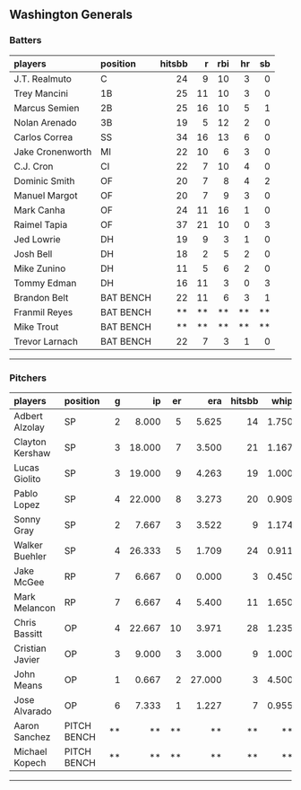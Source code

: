 ## Washington Generals

### Batters

 
|players          |position  | hitsbb|  r| rbi| hr| sb| 
|:----------------|:---------|------:|--:|---:|--:|--:| 
|J.T. Realmuto    |C         |     24|  9|  10|  3|  0| 
|Trey Mancini     |1B        |     25| 11|  10|  3|  0| 
|Marcus Semien    |2B        |     25| 16|  10|  5|  1| 
|Nolan Arenado    |3B        |     19|  5|  12|  2|  0| 
|Carlos Correa    |SS        |     34| 16|  13|  6|  0| 
|Jake Cronenworth |MI        |     22| 10|   6|  3|  0| 
|C.J. Cron        |CI        |     22|  7|  10|  4|  0| 
|Dominic Smith    |OF        |     20|  7|   8|  4|  2| 
|Manuel Margot    |OF        |     20|  7|   9|  3|  0| 
|Mark Canha       |OF        |     24| 11|  16|  1|  0| 
|Raimel Tapia     |OF        |     37| 21|  10|  0|  3| 
|Jed Lowrie       |DH        |     19|  9|   3|  1|  0| 
|Josh Bell        |DH        |     18|  2|   5|  2|  0| 
|Mike Zunino      |DH        |     11|  5|   6|  2|  0| 
|Tommy Edman      |DH        |     16| 11|   3|  0|  3| 
|Brandon Belt     |BAT BENCH |     22| 11|   6|  3|  1| 
|Franmil Reyes    |BAT BENCH |     **| **|  **| **| **| 
|Mike Trout       |BAT BENCH |     **| **|  **| **| **| 
|Trevor Larnach   |BAT BENCH |     22|  7|   3|  1|  0| 

* * *

### Pitchers

 
|players         |position    |  g|     ip| er|    era| hitsbb|  whip| so|  w| sv| 
|:---------------|:-----------|--:|------:|--:|------:|------:|-----:|--:|--:|--:| 
|Adbert Alzolay  |SP          |  2|  8.000|  5|  5.625|     14| 1.750| 11|  1|  0| 
|Clayton Kershaw |SP          |  3| 18.000|  7|  3.500|     21| 1.167| 27|  1|  0| 
|Lucas Giolito   |SP          |  3| 19.000|  9|  4.263|     19| 1.000| 25|  0|  0| 
|Pablo Lopez     |SP          |  4| 22.000|  8|  3.273|     20| 0.909| 26|  2|  0| 
|Sonny Gray      |SP          |  2|  7.667|  3|  3.522|      9| 1.174| 13|  0|  0| 
|Walker Buehler  |SP          |  4| 26.333|  5|  1.709|     24| 0.911| 26|  4|  0| 
|Jake McGee      |RP          |  7|  6.667|  0|  0.000|      3| 0.450|  6|  1|  2| 
|Mark Melancon   |RP          |  7|  6.667|  4|  5.400|     11| 1.650|  8|  0|  4| 
|Chris Bassitt   |OP          |  4| 22.667| 10|  3.971|     28| 1.235| 24|  2|  0| 
|Cristian Javier |OP          |  3|  9.000|  3|  3.000|      9| 1.000| 11|  0|  1| 
|John Means      |OP          |  1|  0.667|  2| 27.000|      3| 4.500|  1|  0|  0| 
|Jose Alvarado   |OP          |  6|  7.333|  1|  1.227|      7| 0.955|  7|  1|  0| 
|Aaron Sanchez   |PITCH BENCH | **|     **| **|     **|     **|    **| **| **| **| 
|Michael Kopech  |PITCH BENCH | **|     **| **|     **|     **|    **| **| **| **| 


* * *



